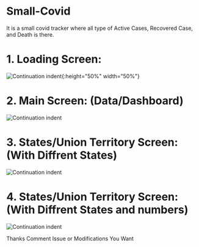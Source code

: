 # Small-Covid

It is a small covid tracker where all type of Active Cases, Recovered Case, and Death is there.

#  1. Loading Screen: 

 ![Continuation indent](docs/1.jpeg){:height="50%" width="50%"}
 
#  2. Main Screen: (Data/Dashboard) 
 
 ![Continuation indent](docs/2.jpeg)
 
#  3. States/Union Territory Screen: (With Diffrent States) 
 
 ![Continuation indent](docs/3.jpeg)
 
#  4. States/Union Territory Screen: (With Diffrent States and numbers) 
 
 ![Continuation indent](docs/4.jpeg)
 
Thanks Comment Issue or Modifications You Want
